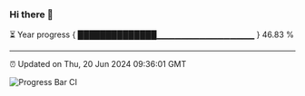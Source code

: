 ### Hi there 👋

⏳ Year progress { ██████████████▁▁▁▁▁▁▁▁▁▁▁▁▁▁▁▁ } 46.83 %

---

⏰ Updated on Thu, 20 Jun 2024 09:36:01 GMT

![Progress Bar CI](https://github.com/IshwaranRudhara/GIT-ACTION/workflows/Progress%20Bar%20CI/badge.svg)
